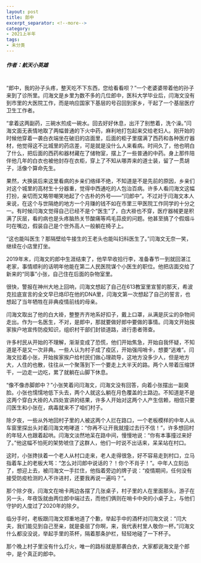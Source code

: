 ```yaml
---
layout: post
title: 郎中
excerpt_separator: <!--more-->
category: 
- 2021上半年
tags:
- 未分类
---
```


##### 作者：航天小英雄


<br>“郎中，我的孙子头疼，整天吃不下东西，您给看看呗？”一个老婆婆带着他的孙子来到了诊所里。闫海文是乡里为数不多的几位郎中，医科大学毕业后，闫海文没有到市里的大医院工作，而是响应国家下基层的号召回到家乡，干起了一个基层医疗卫生工作者。

“拿着这两副药，三碗水煎成一碗水。回去好好休息，出汗了别憋着，洗个澡。”闫海文面无表情地取了两幅普通的下火中药，麻利地打包起来交给老妇人。刚开始的时候他穿着一袭白衣端坐在破旧的店面里，后面的柜子里摆满了西药和各种医疗器材，他觉得这不比城里的药店差，可是就是没什么人来看病。时间久了，他也明白了什么，把后面的西药和器材藏在了储物室，摆上了一些普通的中药。身上那件陪伴他几年的白衣也被他封存在衣柜，穿上了不知从哪弄来的道士装，留了一贯胡子，活像个算命先生。

果然，大换装后来这里看病的乡亲们络绎不绝，不知道是不是先前的原因，乡亲们对这个城里的高材生十分器重，觉得中西通吃的人包治百病。许多人看闫海文这幅打扮，亲切而又略带嘲笑地起了个古朴的外号——“闫郎中”。不过对于闫海文本人来说，在这个与世隔绝的地方一个月赚的钱不如在市里三甲医院工作同学的十分之一。有时候闫海文觉得自己已经不是个“医生”了，白大褂也不穿，医疗器械更是积满了灰层，看的病也是头疼脑热关节酸痛等鸡毛蒜皮的问题。他甚至搞了个假烟斗叼在嘴边，假装自己是个世外高人一般躺在椅子上。

“这也能叫医生？那隔壁给牛接生的王老头也能叫妇科医生了。”闫海文无奈一笑，继续在小店里打坐。

2019年末，闫海文的郎中生涯结束了，他早早收拾行李，准备春节一到就回湛江老家，事情顺利的话明年他能在第二人民医院谋个小医生的职位。他把店面交给了新来的“同事”小张，自己住在后面的杂物室里。

很快，警报在神州大地上回响，闫海文想起了自己在613教室里宣誓的那天，希波克拉底宣言的全文早已烙印在他的DNA里，闫海文第一次想起了自己的誓言，也想起了当年牺牲在非典疫情前线的母亲。

闫海文取出了他的白大褂，整整齐齐地系好扣子，戴上口罩，从满是灰尘的杂物间走出。作为一名医生，不对，是郎中，那就要做好郎中要做的事情。闫海文开始挨家挨户地宣传防疫知识，组织村干部们封锁道路，进行患者筛查。

许多村民从开始的不理解，渐渐变成了恐慌，他们开始焦急，开始自我怀疑，不知道是不是又一次非典。一些人认为村子成了疫区，开始强闯哨卡，想要“逃难”。闫海文拉着小张，开始挨家挨户给村民们做心理疏导，这地方没多少人，但是地方大，人住的也散，往往从一个聚落到下一个要走上大半天的路。两个人带着压缩饼干，一边走一边吃，累了就躺在山脚下休息。

“像不像赤脚郎中？”小张笑着问闫海文，闫海文没有回答，向着小张摆出一副臭脸。小张也懦懦地低下头去，两个人就这么躺在月色覆盖的土路边。不知道是不是这两个穿白大褂的人四处宣讲的结果，许多人开始对这两个人产生信赖，相信只要闫医生和小张在，病毒就来不了咱们村子。

除夕夜，一些从外地回村子里的人被这两个人拦在路口，一个老板模样的中年人从车窗里探出头对着闫海文咆哮道：“你再不让开我就撞过去行不信！”，许多想回村的年轻人也跟着起哄。闫海文淡然地呆在路中间，慢慢地说：“你有本事撞过来好了。”他这幅不怕死的架势唬住了这群人，他们一时说不出话来，呆呆站在村口。

这时，小张搀扶着一个老人从村口走来，老人走得很急，好不容易走到村口，立马指着车上的老板大骂：“怎么对闫郎中说话的？！你个不肖子！”。中年人立刻怂了，想迎上去，被闫海文一手拦住，他指着旁边的牌子说：“疫情期间，任何没有接受防疫检测的人不许进村，还要我再说一遍吗？”。

那个除夕夜，闫海文在哨卡两边各摆了几张桌子，村子里的人在里面那头，游子在另一头，年夜饭就由两位郎中端过去，而他们俩则在哨卡中央的小桌子上，与他们守护的人度过了2020年的除夕。

临分手时，老板跟闫海文郑重地道了个歉，举起手中的酒杯对闫海文说：“闫大夫，我们能见到自己至亲，就是委屈了你啊，来，我代表村里人敬你一杯。”闫海文什么都没没说，举起手里的茶杯，隔着那条护栏，轻轻地碰了一下杯子。

那个晚上村子里没有什么灯火，唯一的路标就是那袭白衣，大家都说海文是个郎中，是个真正的郎中。